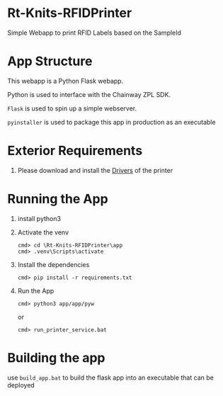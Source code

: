 # Rt-Knits-RFIDPrinter

Simple Webapp to print RFID Labels based on the SampleId

# App Structure

This webapp is a Python Flask webapp.

Python is used to interface with the Chainway ZPL SDK.

`Flask` is used to spin up a simple webserver.

`pyinstaller` is used to package this app in production as an executable

# Exterior Requirements

1. Please download and install the [Drivers](https://www.chainway.net/Support/Info/30) of the printer

# Running the App

1. install python3

2. Activate the venv
   ```
   cmd> cd \Rt-Knits-RFIDPrinter\app
   cmd> .venv\Scripts\activate
   ```
3. Install the dependencies
   ```
   cmd> pip install -r requirements.txt
   ```
4. Run the App
   ```
   cmd> python3 app/app/pyw
   ```
   or
   ```
   cmd> run_printer_service.bat
   ```

# Building the app

use `build_app.bat` to build the flask app into an executable that can be deployed
